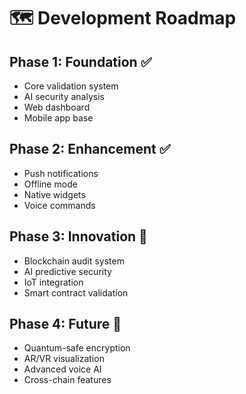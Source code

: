 # 🗺️ Development Roadmap

## Phase 1: Foundation ✅
- Core validation system
- AI security analysis
- Web dashboard
- Mobile app base

## Phase 2: Enhancement ✅
- Push notifications
- Offline mode
- Native widgets
- Voice commands

## Phase 3: Innovation 🚧
- Blockchain audit system
- AI predictive security
- IoT integration
- Smart contract validation

## Phase 4: Future 🔮
- Quantum-safe encryption
- AR/VR visualization
- Advanced voice AI
- Cross-chain features